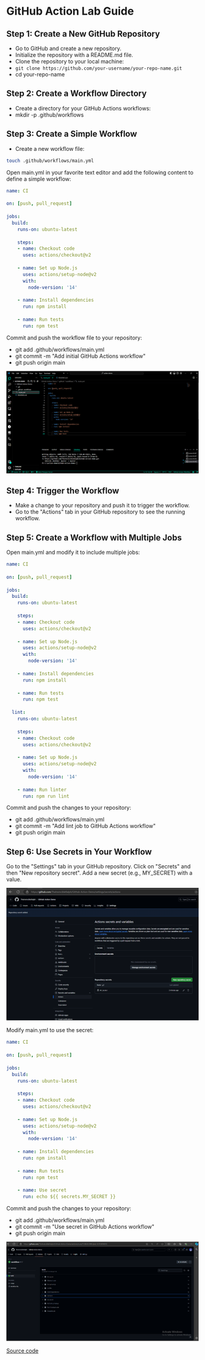 # GitHub Action Lab Guide


## Step 1: Create a New GitHub Repository
- Go to GitHub and create a new repository.
- Initialize the repository with a README.md file.
- Clone the repository to your local machine:
- `git clone https://github.com/your-username/your-repo-name.git`
- cd your-repo-name


## Step 2: Create a Workflow Directory
- Create a directory for your GitHub Actions workflows:
- mkdir -p .github/workflows


## Step 3: Create a Simple Workflow
- Create a new workflow file:
```bash
touch .github/workflows/main.yml
```
Open main.yml in your favorite text editor and add the following content to define a simple workflow:

```yaml
name: CI

on: [push, pull_request]

jobs:
  build:
    runs-on: ubuntu-latest

    steps:
    - name: Checkout code
      uses: actions/checkout@v2

    - name: Set up Node.js
      uses: actions/setup-node@v2
      with:
        node-version: '14'

    - name: Install dependencies
      run: npm install

    - name: Run tests
      run: npm test
```

Commit and push the workflow file to your repository:
- git add .github/workflows/main.yml
- git commit -m "Add initial GitHub Actions workflow"
- git push origin main

![Window](window.png "Window")

## Step 4: Trigger the Workflow
- Make a change to your repository and push it to trigger the workflow.
- Go to the "Actions" tab in your GitHub repository to see the running workflow.

## Step 5: Create a Workflow with Multiple Jobs
Open main.yml and modify it to include multiple jobs:

```yaml
name: CI

on: [push, pull_request]

jobs:
  build:
    runs-on: ubuntu-latest

    steps:
    - name: Checkout code
      uses: actions/checkout@v2

    - name: Set up Node.js
      uses: actions/setup-node@v2
      with:
        node-version: '14'

    - name: Install dependencies
      run: npm install

    - name: Run tests
      run: npm test

  lint:
    runs-on: ubuntu-latest

    steps:
    - name: Checkout code
      uses: actions/checkout@v2

    - name: Set up Node.js
      uses: actions/setup-node@v2
      with:
        node-version: '14'

    - name: Run linter
      run: npm run lint
```

Commit and push the changes to your repository:

- git add .github/workflows/main.yml
- git commit -m "Add lint job to GitHub Actions workflow"
- git push origin main

## Step 6: Use Secrets in Your Workflow
Go to the "Settings" tab in your GitHub repository.
Click on "Secrets" and then "New repository secret".
Add a new secret (e.g., MY_SECRET) with a value.

![Secret](secret.png "Secret")

Modify main.yml to use the secret:

```yaml
name: CI

on: [push, pull_request]

jobs:
  build:
    runs-on: ubuntu-latest

    steps:
    - name: Checkout code
      uses: actions/checkout@v2

    - name: Set up Node.js
      uses: actions/setup-node@v2
      with:
        node-version: '14'

    - name: Install dependencies
      run: npm install

    - name: Run tests
      run: npm test

    - name: Use secret
      run: echo ${{ secrets.MY_SECRET }}
```
Commit and push the changes to your repository:
- git add .github/workflows/main.yml
- git commit -m "Use secret in GitHub Actions workflow"
- git push origin main

![Workflow](workflow.png "Workflow")

[Source code](https://github.com/TheInvincibleRalph/GitHub-Action-Demo)
